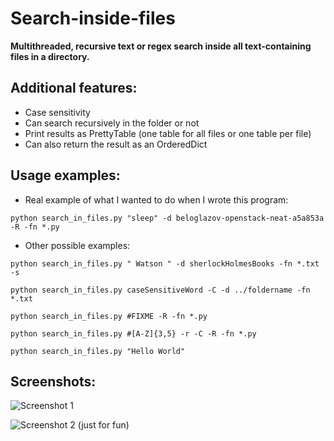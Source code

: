 # Search-inside-files
**Multithreaded, recursive text or regex search inside all text-containing files in a directory.**


## Additional features:

* Case sensitivity
* Can search recursively in the folder or not
* Print results as PrettyTable (one table for all files or one table per file)
* Can also return the result as an OrderedDict 
    

## Usage examples: 

  - Real example of what I wanted to do when I wrote this program: 

  `python search_in_files.py "sleep" -d beloglazov-openstack-neat-a5a853a -R -fn *.py`

  - Other possible examples:

  `python search_in_files.py " Watson " -d sherlockHolmesBooks -fn *.txt -s`
  
  `python search_in_files.py caseSensitiveWord -C -d ../foldername -fn *.txt`
  
  `python search_in_files.py #FIXME -R -fn *.py`
  
  `python search_in_files.py #[A-Z]{3,5} -r -C -R -fn *.py`
  
  `python search_in_files.py "Hello World"`
  
## Screenshots:
![Screenshot 1](https://raw.githubusercontent.com/nperezzz/Search-inside-files/master/screenshot_search_in_files.PNG)

![Screenshot 2 (just for fun)](https://raw.githubusercontent.com/nperezzz/Search-inside-files/master/screenshot_search_in_files_2.PNG)
